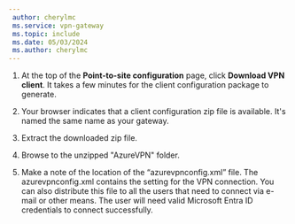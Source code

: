 ```yaml
---
 author: cherylmc
 ms.service: vpn-gateway
 ms.topic: include
 ms.date: 05/03/2024
 ms.author: cherylmc
---
```


1. At the top of the **Point-to-site configuration** page, click **Download VPN client**. It takes a few minutes for the client configuration package to generate.

1. Your browser indicates that a client configuration zip file is available. It's named the same name as your gateway.

1. Extract the downloaded zip file.

1. Browse to the unzipped "AzureVPN" folder.

1. Make a note of the location of the “azurevpnconfig.xml” file. The azurevpnconfig.xml contains the setting for the VPN connection. You can also distribute this file to all the users that need to connect via e-mail or other means. The user will need valid Microsoft Entra ID credentials to connect successfully.
